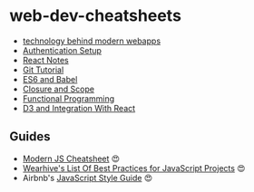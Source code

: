 # web-dev-cheatsheets

* [technology behind modern webapps](/tech-behind-modern-webapps.md)
* [Authentication Setup](/auth-setup.md)
* [React Notes](/react-notes.md)
* [Git Tutorial](/git-tutorial.md)
* [ES6 and Babel](/es6-and-babel.md)
* [Closure and Scope](/scoping-and-closure-in-javascript.md)
* [Functional Programming](/functional-programming.md)
* [D3 and Integration With React](/d3-react-integration.md)


## Guides

* [Modern JS Cheatsheet](https://github.com/mbeaudru/modern-js-cheatsheet) 😍
* [Wearhive's List Of Best Practices for JavaScript Projects](https://github.com/wearehive/project-guidelines#readme) 😍
* Airbnb's [JavaScript Style Guide](https://github.com/airbnb/javascript) 😍